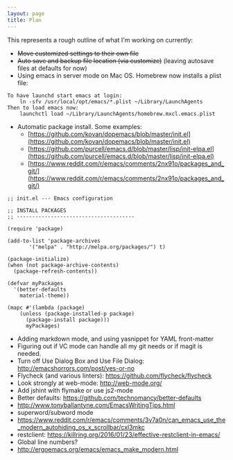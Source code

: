 ```yaml
---
layout: page
title: Plan
---
```


This represents a rough outline of what I'm working on currently:

* ~~Move customized settings to their own file~~
* ~~Auto save and backup file location (via customize)~~ (leaving autosave files at defaults for now)
* Using emacs in server mode on Mac OS. Homebrew now installs a plist file:

```
To have launchd start emacs at login:
    ln -sfv /usr/local/opt/emacs/*.plist ~/Library/LaunchAgents
Then to load emacs now:
    launchctl load ~/Library/LaunchAgents/homebrew.mxcl.emacs.plist
```

* Automatic package install. Some examples:
  * [https://github.com/kovan/dopemacs/blob/master/init.el](https://github.com/kovan/dopemacs/blob/master/init.el)
  * [https://github.com/purcell/emacs.d/blob/master/lisp/init-elpa.el](https://github.com/purcell/emacs.d/blob/master/lisp/init-elpa.el)
  * [https://www.reddit.com/r/emacs/comments/2nx91o/packages_and_git/](https://www.reddit.com/r/emacs/comments/2nx91o/packages_and_git/)

```
;; init.el --- Emacs configuration

;; INSTALL PACKAGES
;; --------------------------------------

(require 'package)

(add-to-list 'package-archives
       '("melpa" . "http://melpa.org/packages/") t)

(package-initialize)
(when (not package-archive-contents)
  (package-refresh-contents))

(defvar myPackages
  '(better-defaults
    material-theme))

(mapc #'(lambda (package)
    (unless (package-installed-p package)
      (package-install package)))
      myPackages)
```

* Adding markdown mode, and using yasnippet for YAML front-matter
* Figuring out if VC mode can handle all my git needs or if magit is needed.
* Turn off Use Dialog Box and Use File Dialog: http://emacshorrors.com/post/yes-or-no
* Flycheck (and various linters): https://github.com/flycheck/flycheck
* Look strongly at web-mode: http://web-mode.org/
* Add jshint with flymake or use js2-mode
* Better defaults: https://github.com/technomancy/better-defaults
* http://www.tonyballantyne.com/EmacsWritingTips.html
* superword/subword mode
* https://www.reddit.com/r/emacs/comments/3v7a0n/can_emacs_use_the_modern_autohiding_os_x_scrollbar/cxl3mkc
* restclient: https://killring.org/2016/01/23/effective-restclient-in-emacs/
* Global line numbers?
* http://ergoemacs.org/emacs/emacs_make_modern.html

